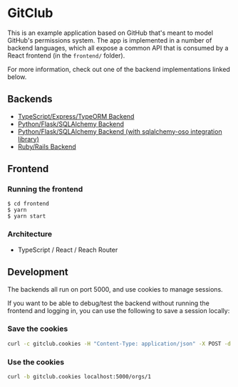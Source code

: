 # GitClub

This is an example application based on GitHub that's meant to model GitHub's
permissions system. The app is implemented in a number of backend languages,
which all expose a common API that is consumed by a React frontend (in the
`frontend/` folder).

For more information, check out one of the backend implementations linked below.
## Backends
- [TypeScript/Express/TypeORM Backend](backends/flask-sqlalchemy)
- [Python/Flask/SQLAlchemy Backend](backends/flask-sqlalchemy)
- [Python/Flask/SQLAlchemy Backend (with sqlalchemy-oso integration library)](backends/flask-sqlalchemy-oso)
- [Ruby/Rails Backend](backends/rails)
## Frontend

### Running the frontend

```console
$ cd frontend
$ yarn
$ yarn start
```

### Architecture

- TypeScript / React / Reach Router

## Development

The backends all run on port 5000, and use cookies to manage sessions.

If you want to be able to debug/test the backend without running the frontend
and logging in, you can use the following to save a session locally:

### Save the cookies

```bash
curl -c gitclub.cookies -H "Content-Type: application/json" -X POST -d '{"email": "john@beatles.com"}' localhost:5000/session
```

### Use the cookies

```bash
curl -b gitclub.cookies localhost:5000/orgs/1
```
